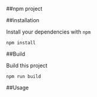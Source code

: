 ##npm project

##installation

Install your dependencies with `npm`

```
npm install

```

##Build

Build this project

```
npm run build

```
##Usage





